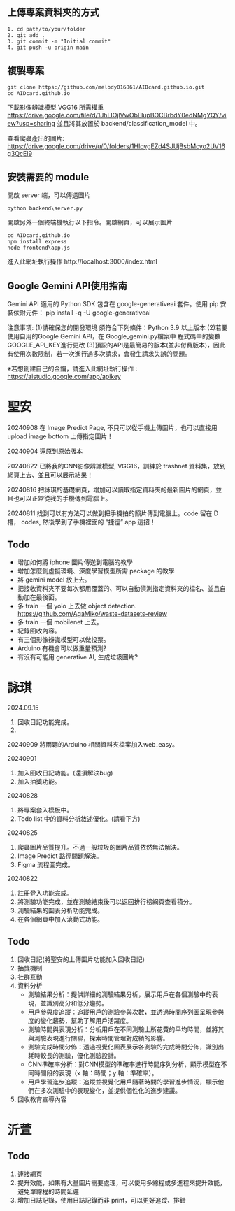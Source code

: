 ## 上傳專案資料夾的方式
```
1. cd path/to/your/folder
2. git add .
3. git commit -m "Initial commit"
4. git push -u origin main
```

## 複製專案

```
git clone https://github.com/melody016861/AIDcard.github.io.git
cd AIDcard.github.io
```

下載影像辨識模型 VGG16 所需權重
https://drive.google.com/file/d/1JhLIOjlVwObElupBOCBrbdY0edNMgYQY/view?usp=sharing
並且將其放置於 backend/classification_model 中。

查看爬蟲產出的圖片: 
https://drive.google.com/drive/u/0/folders/1HIoygEZd4SJUjBsbMcyo2UV16g3QcEI9

## 安裝需要的 module 

開啟 server 端，可以傳送圖片

```
python backend\server.py
```
開啟另外一個終端機執行以下指令。開啟網頁，可以展示圖片
```
cd AIDcard.github.io
npm install express
node frontend\app.js
```

進入此網址執行操作
http://localhost:3000/index.html


## Google Gemini API使用指南

Gemini API 適用的 Python SDK 包含在 google-generativeai 套件。使用 pip 安裝依附元件： pip install -q -U google-generativeai

注意事項: (1)請確保您的開發環境 須符合下列條件：Python 3.9 以上版本 (2)若要使用自用的Google Gemini API，在 Google_gemini.py檔案中 程式碼中的變數GOOGLE_API_KEY進行更改 (3)預設的API是最簡易的版本(並非付費版本)，因此有使用次數限制，若一次進行過多次請求，會發生請求失誤的問題。

※若想創建自己的金鑰，請進入此網址執行操作 : https://aistudio.google.com/app/apikey

# 聖安
20240908
在 Image Predict Page, 不只可以從手機上傳圖片，也可以直接用 upload image bottom 上傳指定圖片！

20240904
還原到原始版本

20240822
已將我的CNN影像辨識模型, VGG16，訓練於 trashnet 資料集，放到網頁上去、並且可以展示結果！

20240816
把詠琪的基礎網頁，增加可以讀取指定資料夾的最新圖片的網頁，並且也可以正常從我的手機傳到電腦上。

20240811
找到可以有方法可以做到把手機拍的照片傳到電腦上。code 留在 D 槽， codes, 然後學到了手機裡面的 “捷徑” app 這招！

## Todo
* 增加如何將 iphone 圖片傳送到電腦的教學
* 增加怎麼創虛擬環境、深度學習模型所需 package 的教學
* 將 gemini model 放上去。
* 把接收資料夾不要每次都用覆蓋的、可以自動偵測指定資料夾的檔名、並且自動加在最後面。
* 多 train 一個 yolo 上去做 object detection.
https://github.com/AgaMiko/waste-datasets-review
* 多 train 一個 mobilenet 上去。
* 紀錄回收內容。
* 有三個影像辨識模型可以做投票。
* Arduino 有機會可以做重量預測?
* 有沒有可能用 generative AI, 生成垃圾圖片?

# 詠琪
2024.09.15
1. 回收日記功能完成。
2. 

20240909
將雨翾的Arduino 相關資料夾檔案加入web_easy。

20240901
1. 加入回收日記功能。(還須解決bug)
2. 加入抽獎功能。

20240828
1. 將專案套入模板中。
2. Todo list 中的資料分析敘述優化。(請看下方)

20240825
1. 爬蟲圖片品質提升。不過一般垃圾的圖片品質依然無法解決。
2. Image Predict 路徑問題解決。
3. Figma 流程圖完成。

20240822
1. 註冊登入功能完成。
2. 將測驗功能完成，並在測驗結束後可以返回排行榜網頁查看積分。
3. 測驗結果的圖表分析功能完成。
4. 在各個網頁中加入滾動式功能。

## Todo
1. 回收日記(將聖安的上傳圖片功能加入回收日記)
2. 抽獎機制
3. 社群互動
4. 資料分析
   * 測驗結果分析：提供詳細的測驗結果分析，展示用戶在各個測驗中的表現，並識別高分和低分趨勢。
   * 用戶參與度追蹤：追蹤用戶的測驗參與次數，並透過時間序列圖呈現參與度的變化趨勢，幫助了解用戶活躍度。
   * 測驗時間與表現分析：分析用戶在不同測驗上所花費的平均時間，並將其與測驗表現進行關聯，探索時間管理對成績的影響。
   * 測驗完成時間分佈：透過視覺化圖表展示各測驗的完成時間分佈，識別出耗時較長的測驗，優化測驗設計。
   *  CNN準確率分析：對CNN模型的準確率進行時間序列分析，顯示模型在不同時間段的表現（x 軸：時間；y 軸：準確率）。
   *  用戶學習進步追蹤：追蹤並視覺化用戶隨著時間的學習進步情況，顯示他們在多次測驗中的表現變化，並提供個性化的進步建議。
5. 回收教育宣導內容
# 沂萱
## Todo
1. 連接網頁
2. 提升效能，如果有大量圖片需要處理，可以使用多線程或多進程來提升效能，避免單線程的時間延遲
3. 增加日誌記錄，使用日誌記錄而非 print，可以更好追蹤、排錯
